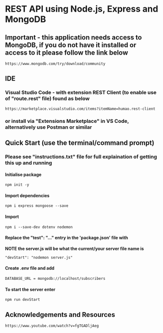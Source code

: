 # REST API using Node.js, Express and MongoDB

## Important - this application needs access to MongoDB, if you do not have it installed or access to it please follow the link below
```
https://www.mongodb.com/try/download/community
```
## IDE
### Visual Studio Code - with extension REST Client (to enable use of "route.rest" file) found as below
```
https://marketplace.visualstudio.com/items?itemName=humao.rest-client
```
### or install via "Extensions Marketplace" in VS Code, alternatively use Postman or similar

## Quick Start (use the terminal/command prompt)
### Please see "instructions.txt" file for full explaination of getting this up and running
#### Initialise package 
```
npm init -y
```
#### Import dependencies 
```
npm i express mongoose --save
```
#### Import 
```
npm i --save-dev dotenv nodemon
```
#### Replace the "test": "..." entry in the 'package.json' file with 
**NOTE the server.js will be what the current/your server file name is**
```
"devStart": "nodemon server.js"
```
#### Create .env file and add
```
DATABASE_URL = mongodb://localhost/subscribers
```
#### To start the server enter
```
npm run devStart
```

## Acknowledgements and Resources
```
https://www.youtube.com/watch?v=fgTGADljAeg
```


